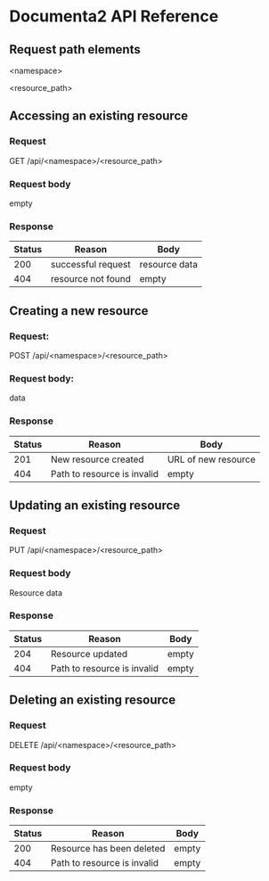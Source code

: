 # Documenta2 API Reference

Request path elements
---------------------

\<namespace\>

\<resource_path\>

Accessing an existing resource
------------------------------

### Request

GET /api/\<namespace\>/\<resource_path\>

### Request body

empty

### Response

| Status | Reason             | Body          |
| ------ | ------------------ | --------------|
| 200    | successful request | resource data |
| 404    | resource not found | empty         |

Creating a new resource
-----------------------

### Request:

POST /api/\<namespace\>/\<resource_path\>

### Request body:

data

### Response

| Status | Reason                      | Body                |
| ------ | --------------------------- | ------------------- |
| 201    | New resource created        | URL of new resource |
| 404    | Path to resource is invalid | empty               |

Updating an existing resource
-----------------------------

### Request

PUT /api/\<namespace\>/\<resource_path\>

### Request body

Resource data

### Response

| Status | Reason                        | Body  | 
| ------ | ----------------------------- | ----- |
| 204    | Resource updated              | empty | 
| 404    | Path to resource is invalid   | empty |

Deleting an existing resource
-----------------------------

### Request

DELETE /api/\<namespace\>/\<resource_path\>

### Request body

empty

### Response

| Status | Reason                      | Body  |
| ------ | --------------------------- | ----- |
| 200    | Resource has been deleted   | empty |
| 404    | Path to resource is invalid | empty |
